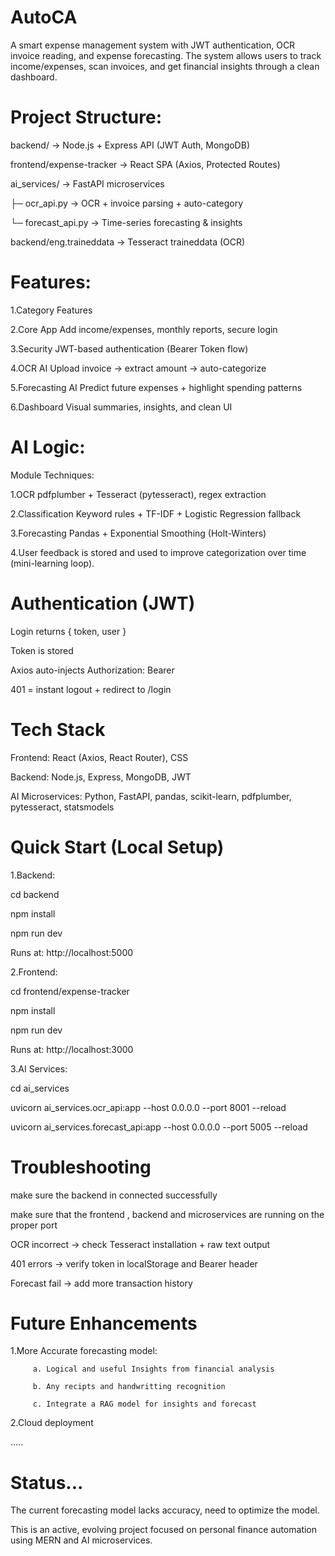 # AutoCA

A smart expense management system with JWT authentication, OCR invoice reading, and expense forecasting.
The system allows users to track income/expenses, scan invoices, and get financial insights through a clean dashboard.



# Project Structure:

backend/                → Node.js + Express API (JWT Auth, MongoDB)

frontend/expense-tracker → React SPA (Axios, Protected Routes)

ai_services/            → FastAPI microservices

   ├─ ocr_api.py        → OCR + invoice parsing + auto-category
   
   └─ forecast_api.py   → Time-series forecasting & insights
   
backend/eng.traineddata → Tesseract traineddata (OCR)

# Features:

1.Category	Features

2.Core App	Add income/expenses, monthly reports, secure login

3.Security	JWT-based authentication (Bearer Token flow)

4.OCR AI	Upload invoice → extract amount → auto-categorize

5.Forecasting AI	Predict future expenses + highlight spending patterns

6.Dashboard	Visual summaries, insights, and clean UI


# AI Logic:

Module	Techniques:

1.OCR	pdfplumber + Tesseract (pytesseract), regex extraction

2.Classification	Keyword rules + TF-IDF + Logistic Regression fallback

3.Forecasting	Pandas + Exponential Smoothing (Holt-Winters)

4.User feedback is stored and used to improve categorization over time (mini-learning loop).

# Authentication (JWT)

Login returns { token, user }

Token is stored 

Axios auto-injects Authorization: Bearer <token>

401 = instant logout + redirect to /login


# Tech Stack

Frontend: React (Axios, React Router), CSS

Backend: Node.js, Express, MongoDB, JWT

AI Microservices: Python, FastAPI, pandas, scikit-learn, pdfplumber, pytesseract, statsmodels

# Quick Start (Local Setup)

1.Backend:

cd backend

npm install

npm run dev


Runs at: http://localhost:5000

2.Frontend:

cd frontend/expense-tracker

npm install

npm run dev


Runs at: http://localhost:3000

3.AI Services:

cd ai_services

uvicorn ai_services.ocr_api:app --host 0.0.0.0 --port 8001 --reload

uvicorn ai_services.forecast_api:app --host 0.0.0.0 --port 5005 --reload


# Troubleshooting

make sure the backend in connected successfully

make sure that the frontend , backend and microservices are running on the proper port 

OCR incorrect → check Tesseract installation + raw text output

401 errors → verify token in localStorage and Bearer header

Forecast fail → add more transaction history


# Future Enhancements

1.More Accurate forecasting model:

         a. Logical and useful Insights from financial analysis 

         b. Any recipts and handwritting recognition

         c. Integrate a RAG model for insights and forecast

2.Cloud deployment 


.....

 
 
 
 
 
# Status...

The current forecasting model lacks accuracy, need to optimize the model.

This is an active, evolving project focused on personal finance automation using MERN and AI microservices.





